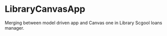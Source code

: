 # LibraryCanvasApp
Merging between model driven app and Canvas one in Library Scgool loans manager.
